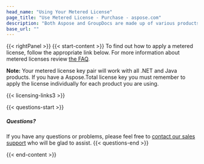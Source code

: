 ```yaml
---
head_name: "Using Your Metered License"
page_title: "Use Metered License - Purchase - aspose.com"
description: "Both Aspose and GroupDocs are made up of various products and you will need to apply the license for each product."
base_url: ""
---
```

{{< rightPanel >}}
{{< start-content >}}
To find out how to apply a metered license, follow the appropriate link below. For more information about metered licenses review [the FAQ](/faqs/licensing/metered).

**Note:** Your metered license key pair will work with all .NET and Java products.  If you have a Aspose.Total license key you must remember to apply the license individually for each product you are using.  

{{< licensing-links3 >}}  

{{< questions-start >}}
##### Questions?
If you have any questions or problems, please feel free to [contact our sales support](https://about.aspose.com/contact/) who will be glad to assist.
{{< questions-end >}}

{{< end-content >}}